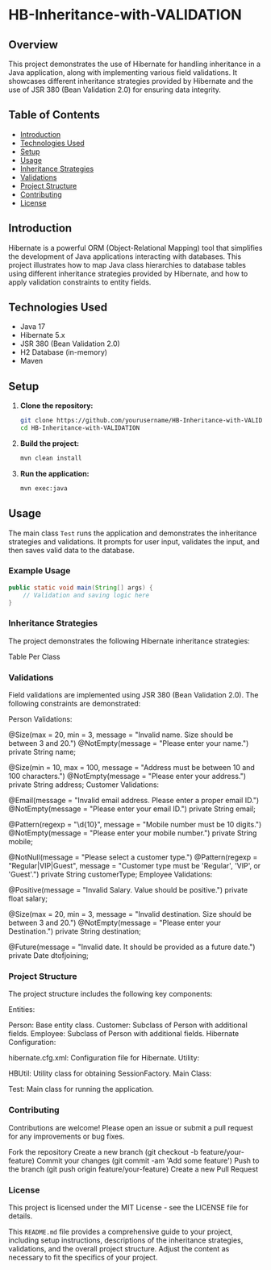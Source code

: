 # HB-Inheritance-with-VALIDATION

## Overview

This project demonstrates the use of Hibernate for handling inheritance in a Java application, along with implementing various field validations. It showcases different inheritance strategies provided by Hibernate and the use of JSR 380 (Bean Validation 2.0) for ensuring data integrity.

## Table of Contents

- [Introduction](#introduction)
- [Technologies Used](#technologies-used)
- [Setup](#setup)
- [Usage](#usage)
- [Inheritance Strategies](#inheritance-strategies)
- [Validations](#validations)
- [Project Structure](#project-structure)
- [Contributing](#contributing)
- [License](#license)

## Introduction

Hibernate is a powerful ORM (Object-Relational Mapping) tool that simplifies the development of Java applications interacting with databases. This project illustrates how to map Java class hierarchies to database tables using different inheritance strategies provided by Hibernate, and how to apply validation constraints to entity fields.

## Technologies Used

- Java 17
- Hibernate 5.x
- JSR 380 (Bean Validation 2.0)
- H2 Database (in-memory)
- Maven

## Setup

1. **Clone the repository:**
    ```sh
    git clone https://github.com/yourusername/HB-Inheritance-with-VALIDATION.git
    cd HB-Inheritance-with-VALIDATION
    ```

2. **Build the project:**
    ```sh
    mvn clean install
    ```

3. **Run the application:**
    ```sh
    mvn exec:java
    ```

## Usage

The main class `Test` runs the application and demonstrates the inheritance strategies and validations. It prompts for user input, validates the input, and then saves valid data to the database.

### Example Usage

```java
public static void main(String[] args) {
    // Validation and saving logic here
}
```
### Inheritance Strategies
The project demonstrates the following Hibernate inheritance strategies:

Table Per Class
### Validations
Field validations are implemented using JSR 380 (Bean Validation 2.0). The following constraints are demonstrated:

Person Validations:

@Size(max = 20, min = 3, message = "Invalid name. Size should be between 3 and 20.")
@NotEmpty(message = "Please enter your name.")
private String name;

@Size(min = 10, max = 100, message = "Address must be between 10 and 100 characters.")
@NotEmpty(message = "Please enter your address.")
private String address;
Customer Validations:


@Email(message = "Invalid email address. Please enter a proper email ID.")
@NotEmpty(message = "Please enter your email ID.")
private String email;

@Pattern(regexp = "\\d{10}", message = "Mobile number must be 10 digits.")
@NotEmpty(message = "Please enter your mobile number.")
private String mobile;

@NotNull(message = "Please select a customer type.")
@Pattern(regexp = "Regular|VIP|Guest", message = "Customer type must be 'Regular', 'VIP', or 'Guest'.")
private String customerType;
Employee Validations:

@Positive(message = "Invalid Salary. Value should be positive.")
private float salary;

@Size(max = 20, min = 3, message = "Invalid destination. Size should be between 3 and 20.")
@NotEmpty(message = "Please enter your Destination.")
private String destination;

@Future(message = "Invalid date. It should be provided as a future date.")
private Date dtofjoining;


### Project Structure
The project structure includes the following key components:

Entities:

Person: Base entity class.
Customer: Subclass of Person with additional fields.
Employee: Subclass of Person with additional fields.
Hibernate Configuration:

hibernate.cfg.xml: Configuration file for Hibernate.
Utility:

HBUtil: Utility class for obtaining SessionFactory.
Main Class:

Test: Main class for running the application.


### Contributing
Contributions are welcome! Please open an issue or submit a pull request for any improvements or bug fixes.

Fork the repository
Create a new branch (git checkout -b feature/your-feature)
Commit your changes (git commit -am 'Add some feature')
Push to the branch (git push origin feature/your-feature)
Create a new Pull Request



### License
This project is licensed under the MIT License - see the LICENSE file for details.


This `README.md` file provides a comprehensive guide to your project, including setup instructions, descriptions of the inheritance strategies, validations, and the overall project structure. Adjust the content as necessary to fit the specifics of your project.






